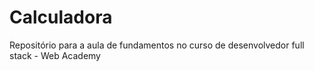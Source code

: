 # Calculadora
Repositório para a aula de fundamentos no curso de desenvolvedor full stack - Web Academy
